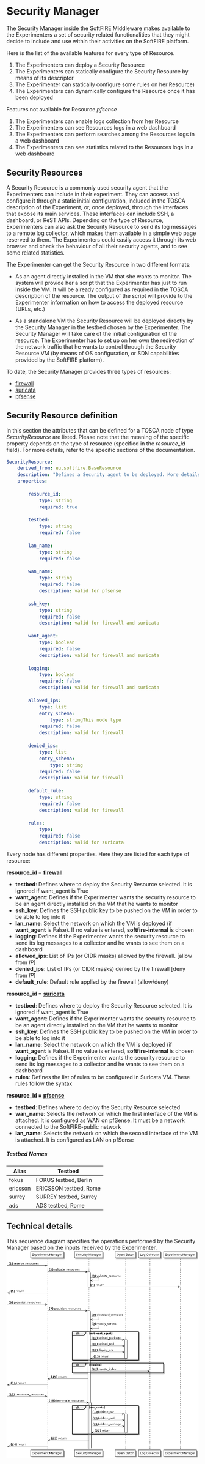 # Security Manager
The Security Manager inside the SoftFIRE Middleware makes available to the Experimenters a
set of security related functionalities that they might decide to include and use within their
activities on the SoftFIRE platform.

Here is the list of the available features for every type of Resource.

1. The Experimenters can deploy a Security Resource
2. The Experimenters can statically configure the Security Resource by means of its descriptor
1. The Experimenter can statically configure some rules on her Resource)
3. The Experimenters can dynamically configure the Resource once it has been deployed

Features not available for Resource _pfsense_

1. The Experimenters can enable logs collection from her Resource
4. The Experimenters can see Resources logs in a web dashboard
5. The Experimenters can perform searches among the Resources logs in a web dashboard
6. The Experimenters can see statistics related to the Resources logs in a web dashboard  

## Security Resources
A Security Resource is a commonly used security agent that the Experimenters can include in their
experiment. They can access and configure it through a static initial configuration, included in the
TOSCA description of the Experiment, or, once deployed, through the interfaces that expose its
main services. These interfaces can include SSH, a dashboard, or ReST APIs.
Depending on the type of Resource, Experimenters can also ask the Security Resource to send its log messages to a remote log
collector, which makes them available in a simple web page reserved to them. The Experimenters
could easily access it through its web browser and check the behaviour of all their security agents,
and to see some related statistics.

The Experimenter can get the Security Resource in two different formats:

* As an agent directly installed in the VM that she wants to monitor. The system will
provide her a script that the Experimenter has just to run inside the VM. It will be already
configured as required in the TOSCA description of the resource. The output of the script
will provide to the Experimenter information on how to access the deployed resource
(URLs, etc.)

* As a standalone VM the Security Resource will be deployed directly by the Security
Manager in the testbed chosen by the Experimenter. The Security Manager will take
care of the initial configuration of the resource.
The Experimenter has to set up on her own the redirection of the network traffic that he wants
to control through the Security Resource VM (by means of OS configuration, or SDN capabilities provided by the SoftFIRE platform).  

To date, the Security Manager provides three types of resources:

* [firewall][firewall]
* [suricata][suricata]
* [pfsense][pfsense]


## Security Resource definition
In this section the attributes that can be defined for a TOSCA node of type _SecurityResource_ are listed. Please note that
the meaning of the specific property depends on the type of resource (specified in the *resource_id* field). 
For more details, refer to the specific sections of the documentation. 

```yaml
SecurityResource:
    derived_from: eu.softfire.BaseResource
    description: "Defines a Security agent to be deployed. More details on [docu_url]"
    properties:

        resource_id:
            type: string
            required: true

        testbed:
            type: string
            required: false

        lan_name:
            type: string
            required: false

        wan_name: 
            type: string
            required: false
            description: valid for pfsense

        ssh_key:
            type: string
            required: false
            description: valid for firewall and suricata

        want_agent:
            type: boolean
            required: false
            description: valid for firewall and suricata
       
        logging:
            type: boolean
            required: false
            description: valid for firewall and suricata
        
        allowed_ips:
            type: list
            entry_schema:
                type: stringThis node type
            required: false
            description: valid for firewall
        
        denied_ips:
            type: list
            entry_schema:
                type: string
            required: false
            description: valid for firewall
        
        default_rule:
            type: string
            required: false
            description: valid for firewall
        
        rules: 
            type: 
            required: false
            description: valid for suricata
```

Every node has different properties. Here they are listed for each type of resource:

**resource_id = [firewall][firewall]**

* **testbed**: Defines where to deploy the Security Resource selected. It is ignored if want_agent is True
* **want_agent**: Defines if the Experimenter wants the security resource to be an agent directly installed on the VM that he wants to monitor
* **ssh_key**: Defines the SSH public key to be pushed on the VM in order to be able to log into it
* **lan_name**: Select the network on which the VM is deployed (if __want_agent__ is False). If no value is entered, __softfire-internal__ is chosen
* **logging**: Defines if the Experimenter wants the security resource to send its log messages to a collector and he wants to see them on a dashboard
* **allowed_ips**: List of IPs (or CIDR  masks) allowed by the firewall. [allow from *IP*]
* **denied_ips**: List of IPs (or CIDR masks) denied by the firewall [deny from *IP*]
* **default_rule**: Default rule applied by the firewall (allow/deny)

**resource_id = [suricata][suricata]**

* **testbed**: Defines where to deploy the Security Resource selected. It is ignored if want_agent is True
* **want_agent**: Defines if the Experimenter wants the security resource to be an agent directly installed on the VM that he wants to monitor
* **ssh_key**: Defines the SSH public key to be pushed on the VM in order to be able to log into it
* **lan_name**: Select the network on which the VM is deployed (if __want_agent__ is False). If no value is entered, __softfire-internal__ is chosen
* **logging**: Defines if the Experimenter wants the security resource to send its log messages to a collector and he wants to see them on a dashboard
* **rules**: Defines the list of rules to be configured in Suricata VM. These rules follow the syntax 

**resource_id = [pfsense][pfsense]**

* **testbed**: Defines where to deploy the Security Resource selected
* **wan_name**: Selects the network on which the first interface of the VM is attached. It is configured as WAN on pfSense. It must be a network connected to the SoftFIRE-public network 
* **lan_name**: Selects the network on which the second interface of the VM is attached. It is configured as LAN on pfSense


##### Testbed Names

| Alias    | Testbed                          |
|----------|----------------------------------|
| fokus    | FOKUS testbed, Berlin            |
| ericsson | ERICSSON testbed, Rome           |
| surrey   | SURREY testbed, Surrey           |
| ads      | ADS testbed, Rome                |

## Technical details
This sequence diagram specifies the operations performed by the Security Manager based on the inputs received by the Experimenter.
![Security Manager sequence diagram][sequence]



<!--
 References
-->

[node_types]:etc/softfire_node_types.yaml
[firewall]:firewall.md
[suricata]:suricata.md
[pfsense]:pfsense.md
[docu_url]:http://docs.softfire.eu/security-manager/
[sequence]:security-manager.png



